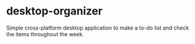 # desktop-organizer
Simple cross-platform desktop application to make a to-do list and check the items throughout the week.  
